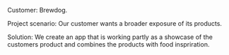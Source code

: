 Customer: Brewdog.

Project scenario: Our customer wants a broader exposure of its products.

Solution: We create an app that is working partly as a showcase of the customers product and combines the products with food inspriration.
